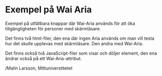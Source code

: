 # Exempel på Wai Aria
Exempel på utfällbara knappar där Wai-Aria används för att öka tillgängligheten för personer med skärmläsare.

Det finns två html-filer, den ena där ingen Aria används om man vill testa hur det skulle upplevas med skärmläsare.
Den andra med Wai-Aria.

Det finns också två JavaScript-filer som visar och döljer element, den ena ändrar också på ett Wai-Aria-attribut.

/Malin Larsson, Mittuniverstitetet